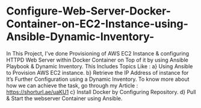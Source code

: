 # Configure-Web-Server-Docker-Container-on-EC2-Instance-using-Ansible-Dynamic-Inventory-
In This Project, I've done Provisioning of AWS EC2 Instance &amp; configuring HTTPD Web Server within Docker Container on Top of it by using Ansible Playbook &amp; Dynamic Inventory. This Includes Topics Like : a} Using Ansible to Provision AWS EC2 instance. b} Retrieve the IP Address of instance for It’s Further Configuration using a Dynamic Inventory.  To know more about how we can achieve the task, go through my Article : https://shorturl.ae/uaKU1 c} Install Docker by Configuring Repository. d} Pull &amp; Start the webserver Container using Ansible.
